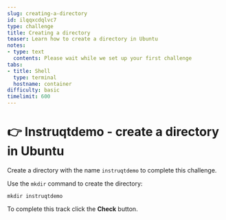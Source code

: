 ```yaml
---
slug: creating-a-directory
id: ilqqxcdqlvc7
type: challenge
title: Creating a directory
teaser: Learn how to create a directory in Ubuntu
notes:
- type: text
  contents: Please wait while we set up your first challenge
tabs:
- title: Shell
  type: terminal
  hostname: container
difficulty: basic
timelimit: 600
---
```


👉 Instruqtdemo - create a directory in Ubuntu
==============

Create a directory with the name `instruqtdemo` to complete this challenge.

Use the `mkdir` command to create the directory:

```
mkdir instruqtdemo
```

To complete this track click the **Check** button.
